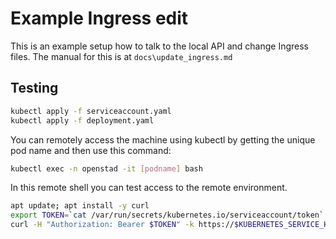 # Example Ingress edit

This is an example setup how to talk to the local API and change Ingress files.
The manual for this is at `docs\update_ingress.md`

## Testing

```bash
kubectl apply -f serviceaccount.yaml
kubectl apply -f deployment.yaml
```

You can remotely access the machine using kubectl by getting the unique pod name and then use this command:

```bash
kubectl exec -n openstad -it [podname] bash
```

In this remote shell you can test access to the remote environment.

```bash
apt update; apt install -y curl
export TOKEN=`cat /var/run/secrets/kubernetes.io/serviceaccount/token`
curl -H "Authorization: Bearer $TOKEN" -k https://$KUBERNETES_SERVICE_HOST:$KUBERNETES_PORT_443_TCP_PORT/api/
```